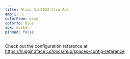 ```yaml
---
title: Atiso Aic2023 Clip Api
emoji: 📉
colorFrom: gray
colorTo: blue
sdk: docker
pinned: false
---
```


Check out the configuration reference at https://huggingface.co/docs/hub/spaces-config-reference
